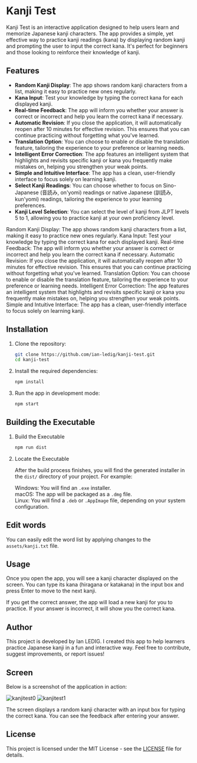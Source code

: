 # Kanji Test

Kanji Test is an interactive application designed to help users learn and memorize Japanese kanji characters. The app provides a simple, yet effective way to practice kanji readings (kana) by displaying random kanji and prompting the user to input the correct kana. It's perfect for beginners and those looking to reinforce their knowledge of kanji.

## Features

- **Random Kanji Display**: The app shows random kanji characters from a list, making it easy to practice new ones regularly.
- **Kana Input**: Test your knowledge by typing the correct kana for each displayed kanji.
- **Real-time Feedback**: The app will inform you whether your answer is correct or incorrect and help you learn the correct kana if necessary.
- **Automatic Revision**: If you close the application, it will automatically reopen after 10 minutes for effective revision. This ensures that you can continue practicing without forgetting what you've learned.
- **Translation Option**: You can choose to enable or disable the translation feature, tailoring the experience to your preference or learning needs.
- **Intelligent Error Correction**: The app features an intelligent system that highlights and revisits specific kanji or kana you frequently make mistakes on, helping you strengthen your weak points.
- **Simple and Intuitive Interface**: The app has a clean, user-friendly interface to focus solely on learning kanji.
- **Select Kanji Readings**: You can choose whether to focus on Sino-Japanese (音読み, on'yomi) readings or native Japanese (訓読み, kun'yomi) readings, tailoring the experience to your learning preferences.
- **Kanji Level Selection**: You can select the level of kanji from JLPT levels 5 to 1, allowing you to practice kanji at your own proficiency level.

Random Kanji Display: The app shows random kanji characters from a list, making it easy to practice new ones regularly.
Kana Input: Test your knowledge by typing the correct kana for each displayed kanji.
Real-time Feedback: The app will inform you whether your answer is correct or incorrect and help you learn the correct kana if necessary.
Automatic Revision: If you close the application, it will automatically reopen after 10 minutes for effective revision. This ensures that you can continue practicing without forgetting what you've learned.
Translation Option: You can choose to enable or disable the translation feature, tailoring the experience to your preference or learning needs.
Intelligent Error Correction: The app features an intelligent system that highlights and revisits specific kanji or kana you frequently make mistakes on, helping you strengthen your weak points.
Simple and Intuitive Interface: The app has a clean, user-friendly interface to focus solely on learning kanji.

## Installation

1. Clone the repository:

   ```bash
   git clone https://github.com/ian-ledig/kanji-test.git
   cd kanji-test
   ```

2. Install the required dependencies:

    ```bash
    npm install
    ```

3. Run the app in development mode:

    ```bash
    npm start
    ```

## Building the Executable

1. Build the Executable

    ```bash
    npm run dist
    ```

2. Locate the Executable

    After the build process finishes, you will find the generated installer in the `dist/` directory of your project. For example:  

    Windows: You will find an `.exe` installer.  
    macOS: The app will be packaged as a `.dmg` file.  
    Linux: You will find a `.deb` or `.AppImage` file, depending on your system configuration.

## Edit words

You can easily edit the word list by applying changes to the `assets/kanji.txt` file.

## Usage

Once you open the app, you will see a kanji character displayed on the screen. You can type its kana (hiragana or katakana) in the input box and press Enter to move to the next kanji.

If you get the correct answer, the app will load a new kanji for you to practice. If your answer is incorrect, it will show you the correct kana.

## Author

This project is developed by Ian LEDIG. I created this app to help learners practice Japanese kanji in a fun and interactive way. Feel free to contribute, suggest improvements, or report issues!

## Screen

Below is a screenshot of the application in action:

![kanjitest0](https://github.com/user-attachments/assets/a0e41fb7-b08a-4d98-bafe-4f69d70e39b9)
![kanjitest1](https://github.com/user-attachments/assets/0a53c660-5e96-412f-872c-f6b62d79743b)

The screen displays a random kanji character with an input box for typing the correct kana. You can see the feedback after entering your answer.

## License
This project is licensed under the MIT License - see the [LICENSE](https://github.com/ian-ledig/kanji-test/blob/master/LISENCE) file for details.

